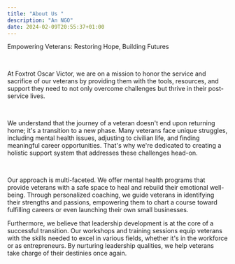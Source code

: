 ```yaml
---
title: "About Us "
description: "An NGO"
date: 2024-02-09T20:55:37+01:00
---
```



Empowering Veterans: Restoring Hope, Building Futures

​

At Foxtrot Oscar Victor, we are on a mission to honor the service and sacrifice of our veterans by providing them with the tools, resources, and support they need to not only overcome challenges but thrive in their post-service lives.

​

We understand that the journey of a veteran doesn't end upon returning home; it's a transition to a new phase. Many veterans face unique struggles, including mental health issues, adjusting to civilian life, and finding meaningful career opportunities. That's why we're dedicated to creating a holistic support system that addresses these challenges head-on.

​

Our approach is multi-faceted. We offer mental health programs that provide veterans with a safe space to heal and rebuild their emotional well-being. Through personalized coaching, we guide veterans in identifying their strengths and passions, empowering them to chart a course toward fulfilling careers or even launching their own small businesses.

Furthermore, we believe that leadership development is at the core of a successful transition. Our workshops and training sessions equip veterans with the skills needed to excel in various fields, whether it's in the workforce or as entrepreneurs. By nurturing leadership qualities, we help veterans take charge of their destinies once again.